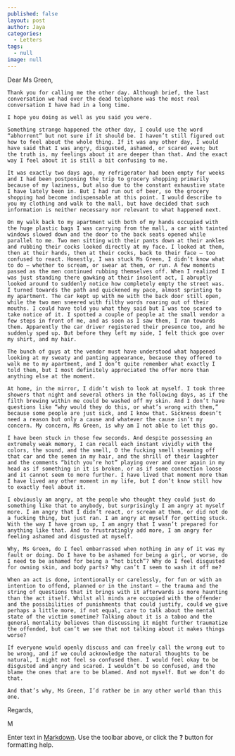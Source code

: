 ```yaml
---
published: false
layout: post
author: Jaya
categories:
  - Letters
tags:
  - null
image: null
---
```

Dear Ms Green,

	Thank you for calling me the other day. Although brief, the last conversation we had over the dead telephone was the most real conversation I have had in a long time.

	I hope you doing as well as you said you were.

	Something strange happened the other day, I could use the word “abhorrent” but not sure if it should be. I haven’t still figured out how to feel about the whole thing. If it was any other day, I would have said that I was angry, disgusted, ashamed, or scared even; but the truth is, my feelings about it are deeper than that. And the exact way I feel about it is still a bit confusing to me.

	It was exactly two days ago, my refrigerator had been empty for weeks and I had been postponing the trip to grocery shopping primarily because of my laziness, but also due to the constant exhaustive state I have lately been in. But I had run out of beer, so the grocery shopping had become indispensable at this point. I would describe to you my clothing and walk to the mall, but have decided that such information is neither necessary nor relevant to what happened next. 

	On my walk back to my apartment with both of my hands occupied with the huge plastic bags I was carrying from the mall, a car with tainted windows slowed down and the door to the back seats opened while parallel to me. Two men sitting with their pants down at their ankles and rubbing their cocks looked directly at my face. I looked at them, then at their hands, then at their cocks, back to their face – too confused to react. Honestly, I was stuck Ms Green, I didn’t know what to do – whether to scream, or swear at them, or run. A few moments passed as the men continued rubbing themselves off. When I realized I was just standing there gawking at their insolent act, I abruptly looked around to suddenly notice how completely empty the street was. I turned towards the path and quickened my pace, almost sprinting to my apartment. The car kept up with me with the back door still open, while the two men sneered with filthy words roaring out of their mouths. I could have told you what they said but I was too scared to take notice of it. I spotted a couple of people at the small vendor a few steps in front of me, and as soon as I saw them, I ran towards them. Apparently the car driver registered their presence too, and he suddenly sped up. But before they left my side, I felt thick goo over my shirt, and my hair. 

	The bunch of guys at the vendor must have understood what happened looking at my sweaty and panting appearance, because they offered to walk me to my apartment, and I don’t quite remember what exactly I told them, but I most definitely appreciated the offer more than anything else at the moment. 

	At home, in the mirror, I didn’t wish to look at myself. I took three showers that night and several others in the following days, as if the filth brewing within me could be washed off my skin. And I don’t have questions like “why would they do this, or what’s wrong with them,” because some people are just sick, and I know that. Sickness doesn’t need a reason but only a cause and whatever the cause isn’t my concern. My concern, Ms Green, is why am I not able to let this go.

	I have been stuck in those few seconds. And despite possessing an extremely weak memory, I can recall each instant vividly with the colors, the sound, and the smell, O the fucking smell steaming off that car and the semen in my hair, and the shrill of their laughter and the comments “bitch you’re hot” playing over and over again in my head as if something in it is broken, or as if some connection loose and it cannot seem to more further. I have lived that moment more than I have lived any other moment in my life, but I don’t know still how to exactly feel about it. 

	I obviously am angry, at the people who thought they could just do something like that to anybody, but surprisingly I am angry at myself more. I am angry that I didn’t react, or scream at them, or did not do a fucking thing, but just ran. I am angry at myself for getting stuck. With the way I have grown up, I am angry that I wasn’t prepared for anything like that. And to frustratingly add more, I am angry for feeling ashamed and disgusted at myself.

	Why, Ms Green, do I feel embarrassed when nothing in any of it was my fault or doing. Do I have to be ashamed for being a girl, or worse, do I need to be ashamed for being a “hot bitch”? Why do I feel disgusted for owning skin, and body parts? Why can’t I seem to wash it off me?

	When an act is done, intentionally or carelessly, for fun or with an intention to offend, planned or in the instant – the trauma and the string of questions that it brings with it afterwards is more haunting than the act itself. Whilst all minds are occupied with the offender and the possibilities of punishments that could justify, could we give perhaps a little more, if not equal, care to talk about the mental state of the victim sometime? Talking about it is a taboo and the general mentality believes than discussing it might further traumatize the offended, but can’t we see that not talking about it makes things worse?

	If everyone would openly discuss and can freely call the wrong out to be wrong, and if we could acknowledge the natural thoughts to be natural, I might not feel so confused then. I would feel okay to be disgusted and angry and scared. I wouldn’t be so confused, and the blame the ones that are to be blamed. And not myself. But we don’t do that. 

	And that’s why, Ms Green, I’d rather be in any other world than this one.

Regards,

M


Enter text in [Markdown](http://daringfireball.net/projects/markdown/). Use the toolbar above, or click the **?** button for formatting help.
